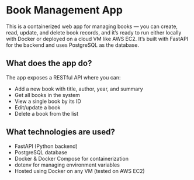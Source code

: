 # Book Management App

This is a containerized web app for managing books — you can create, read, update, and delete book records, and it’s ready to run either locally with Docker or deployed on a cloud VM like AWS EC2. It’s built with FastAPI for the backend and uses PostgreSQL as the database.

## What does the app do?

The app exposes a RESTful API where you can:
- Add a new book with title, author, year, and summary
- Get all books in the system
- View a single book by its ID
- Edit/update a book
- Delete a book from the list


## What technologies are used?

- FastAPI (Python backend)
- PostgreSQL database
- Docker & Docker Compose for containerization
- dotenv for managing environment variables
- Hosted using Docker on any VM (tested on AWS EC2)


